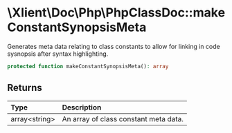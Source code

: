 # \\Xlient\\Doc\\Php\\PhpClassDoc::makeConstantSynopsisMeta

Generates meta data relating to class constants to allow for linking in code sysnopsis after syntax highlighting.

```php
protected function makeConstantSynopsisMeta(): array
```

## Returns

| Type | Description |
| :--- | :--- |
| array\<string\> | An array of class constant meta data. |